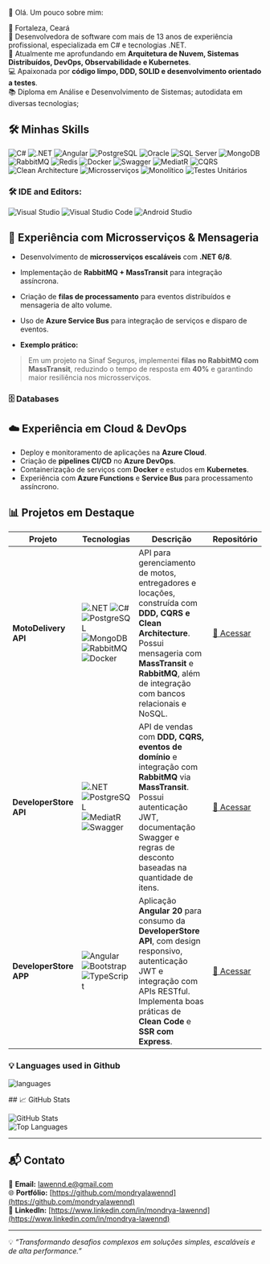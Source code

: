  👋 Olá.
Um pouco sobre mim:

📍 Fortaleza, Ceará  
🔭 Desenvolvedora de software com mais de 13 anos de experiência profissional, especializada em C# e tecnologias .NET.  
🌱 Atualmente me aprofundando em **Arquitetura de Nuvem,  Sistemas Distribuídos, DevOps, Observabilidade e Kubernetes**.  
💻 Apaixonada por **código limpo, DDD, SOLID e desenvolvimento orientado a testes**.  
📚 Diploma em Análise e Desenvolvimento de Sistemas; autodidata em diversas tecnologias;

## 🛠️ Minhas Skills

![C#](https://img.shields.io/badge/C%23-239120?style=for-the-badge&logo=c-sharp&logoColor=white)
![.NET](https://img.shields.io/badge/.NET_8-512BD4?style=for-the-badge&logo=dotnet&logoColor=white)
![Angular](https://img.shields.io/badge/Angular_20-DD0031?style=for-the-badge&logo=angular&logoColor=white)
![PostgreSQL](https://img.shields.io/badge/PostgreSQL-316192?style=for-the-badge&logo=postgresql&logoColor=white)
![Oracle](https://img.shields.io/badge/Oracle-F80000?style=for-the-badge&logo=oracle&logoColor=white)
![SQL Server](https://img.shields.io/badge/SQL%20Server-CC2927?style=for-the-badge&logo=microsoft%20sql%20server&logoColor=white)
![MongoDB](https://img.shields.io/badge/MongoDB-47A248?style=for-the-badge&logo=mongodb&logoColor=white)
![RabbitMQ](https://img.shields.io/badge/RabbitMQ-f47b20?style=for-the-badge&logo=rabbitmq&logoColor=white)
![Redis](https://img.shields.io/badge/Redis-DC382D?style=for-the-badge&logo=redis&logoColor=white)
![Docker](https://img.shields.io/badge/Docker-0db7ed?style=for-the-badge&logo=docker&logoColor=white)
![Swagger](https://img.shields.io/badge/Swagger-85EA2D?style=for-the-badge&logo=swagger&logoColor=black)
![MediatR](https://img.shields.io/badge/MediatR-2C2255?style=for-the-badge&logoColor=white)
![CQRS](https://img.shields.io/badge/CQRS-009688?style=for-the-badge&logoColor=white)
![Clean Architecture](https://img.shields.io/badge/Clean%20Architecture-2C3E50?style=for-the-badge&logoColor=white)
![Microsserviços](https://img.shields.io/badge/Microsserviços-FF6F61?style=for-the-badge&logoColor=white)
![Monolítico](https://img.shields.io/badge/Monolítico-6C5B7B?style=for-the-badge&logoColor=white)
![Testes Unitários](https://img.shields.io/badge/Testes%20Unitários-FFD700?style=for-the-badge&logoColor=white)


### 🛠 IDE and Editors:
![Visual Studio](https://img.shields.io/badge/VisualStudio-5C2D91.svg?style=for-the-badge&logo=visual-studio&logoColor=white&style=plastic) 
![Visual Studio Code](https://img.shields.io/badge/VisualStudioCode-0078d7.svg?style=for-the-badge&logo=visual-studio-code&logoColor=white&style=plastic)
![Android Studio](https://img.shields.io/badge/Android%20Studio-3DDC84.svg?style=for-the-badge&logo=android-studio&logoColor=white&style=plastic)


## 🔄 Experiência com Microsserviços & Mensageria

- Desenvolvimento de **microsserviços escaláveis** com **.NET 6/8**.  
- Implementação de **RabbitMQ + MassTransit** para integração assíncrona.  
- Criação de **filas de processamento** para eventos distribuídos e mensageria de alto volume.  
- Uso de **Azure Service Bus** para integração de serviços e disparo de eventos.

- **Exemplo prático:**  
> Em um projeto na Sinaf Seguros, implementei **filas no RabbitMQ com MassTransit**, reduzindo o tempo de resposta em **40%** e garantindo maior resiliência nos microsserviços.

### 🗄️ Databases

## ☁️ Experiência em Cloud & DevOps

- Deploy e monitoramento de aplicações na **Azure Cloud**.  
- Criação de **pipelines CI/CD** no **Azure DevOps**.  
- Containerização de serviços com **Docker** e estudos em **Kubernetes**.  
- Experiência com **Azure Functions** e **Service Bus** para processamento assíncrono.

## 📊 Projetos em Destaque

| **Projeto** | **Tecnologias** | **Descrição** | **Repositório** |
|------------|-----------------|---------------|------------------|
| **MotoDelivery API** | ![.NET](https://img.shields.io/badge/.NET_7-512BD4?style=for-the-badge&logo=dotnet&logoColor=white) ![C#](https://img.shields.io/badge/C%23-239120?style=for-the-badge&logo=c-sharp&logoColor=white) ![PostgreSQL](https://img.shields.io/badge/PostgreSQL-316192?style=for-the-badge&logo=postgresql&logoColor=white) ![MongoDB](https://img.shields.io/badge/MongoDB-47A248?style=for-the-badge&logo=mongodb&logoColor=white) ![RabbitMQ](https://img.shields.io/badge/RabbitMQ-f47b20?style=for-the-badge&logo=rabbitmq&logoColor=white) ![Docker](https://img.shields.io/badge/Docker-0db7ed?style=for-the-badge&logo=docker&logoColor=white) | API para gerenciamento de motos, entregadores e locações, construída com **DDD, CQRS e Clean Architecture**. Possui mensageria com **MassTransit** e **RabbitMQ**, além de integração com bancos relacionais e NoSQL. | [🔗 Acessar](https://github.com/mondryalawennd/MotoDelivery.API) |
| **DeveloperStore API** | ![.NET](https://img.shields.io/badge/.NET_8-512BD4?style=for-the-badge&logo=dotnet&logoColor=white) ![PostgreSQL](https://img.shields.io/badge/PostgreSQL-316192?style=for-the-badge&logo=postgresql&logoColor=white) ![MediatR](https://img.shields.io/badge/MediatR-2C2255?style=for-the-badge&logoColor=white) ![Swagger](https://img.shields.io/badge/Swagger-85EA2D?style=for-the-badge&logo=swagger&logoColor=black) | API de vendas com **DDD, CQRS, eventos de domínio** e integração com **RabbitMQ** via **MassTransit**. Possui autenticação JWT, documentação Swagger e regras de desconto baseadas na quantidade de itens. | [🔗 Acessar](https://github.com/mondryalawennd/DeveloperStore) |
| **DeveloperStore APP** | ![Angular](https://img.shields.io/badge/Angular_20-DD0031?style=for-the-badge&logo=angular&logoColor=white) ![Bootstrap](https://img.shields.io/badge/Bootstrap-563D7C?style=for-the-badge&logo=bootstrap&logoColor=white) ![TypeScript](https://img.shields.io/badge/TypeScript-3178C6?style=for-the-badge&logo=typescript&logoColor=white) | Aplicação **Angular 20** para consumo da **DeveloperStore API**, com design responsivo, autenticação JWT e integração com APIs RESTful. Implementa boas práticas de **Clean Code** e **SSR com Express**. | [🔗 Acessar](https://github.com/mondryalawennd/DeveloperStore.APP) |


### 💡  Languages used in Github
![languages](https://github-readme-stats.vercel.app/api/top-langs/?username=marcoscostadev&hide=scss&layout=compact&theme=cobalt&title_color=2ED3EA)

<!---
mondryalawennd/mondryalawennd is a ✨ special ✨ repository because its `README.md` (this file) appears on your GitHub profile.
You can click the Preview link to take a look at your changes.
--->## 📈 GitHub Stats

![GitHub Stats](https://github-readme-stats.vercel.app/api?username=mondryalawennd&show_icons=true&theme=tokyonight)  
![Top Languages](https://github-readme-stats.vercel.app/api/top-langs/?username=mondryalawennd&layout=compact&theme=tokyonight)

---

## 📬 Contato

📧 **Email:** lawennd.e@gmail.com  
🌐 **Portfólio:** [https://github.com/mondryalawennd](https://github.com/mondryalawennd)  
🔗 **LinkedIn:** [https://www.linkedin.com/in/mondrya-lawennd](https://www.linkedin.com/in/mondrya-lawennd)

---
💡 *“Transformando desafios complexos em soluções simples, escaláveis e de alta performance.”*
